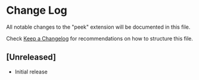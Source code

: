 # Change Log

All notable changes to the "peek" extension will be documented in this file.

Check [Keep a Changelog](http://keepachangelog.com/) for recommendations on how to structure this file.

## [Unreleased]

- Initial release